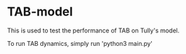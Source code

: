 # TAB-model

This is used to test the performance of TAB on Tully's model.

To run TAB dynamics, simply run 
'python3 main.py'
